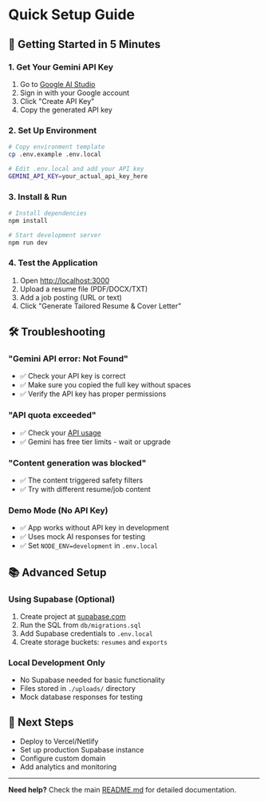 # Quick Setup Guide

## 🚀 Getting Started in 5 Minutes

### 1. Get Your Gemini API Key

1. Go to [Google AI Studio](https://makersuite.google.com/app/apikey)
2. Sign in with your Google account
3. Click "Create API Key" 
4. Copy the generated API key

### 2. Set Up Environment

```bash
# Copy environment template
cp .env.example .env.local

# Edit .env.local and add your API key
GEMINI_API_KEY=your_actual_api_key_here
```

### 3. Install & Run

```bash
# Install dependencies
npm install

# Start development server
npm run dev
```

### 4. Test the Application

1. Open [http://localhost:3000](http://localhost:3000)
2. Upload a resume file (PDF/DOCX/TXT)
3. Add a job posting (URL or text)
4. Click "Generate Tailored Resume & Cover Letter"

## 🛠️ Troubleshooting

### "Gemini API error: Not Found"
- ✅ Check your API key is correct
- ✅ Make sure you copied the full key without spaces
- ✅ Verify the API key has proper permissions

### "API quota exceeded"
- ✅ Check your [API usage](https://console.cloud.google.com/apis/api/generativelanguage.googleapis.com)
- ✅ Gemini has free tier limits - wait or upgrade

### "Content generation was blocked"
- ✅ The content triggered safety filters
- ✅ Try with different resume/job content

### Demo Mode (No API Key)
- ✅ App works without API key in development
- ✅ Uses mock AI responses for testing
- ✅ Set `NODE_ENV=development` in `.env.local`

## 📚 Advanced Setup

### Using Supabase (Optional)
1. Create project at [supabase.com](https://supabase.com)
2. Run the SQL from `db/migrations.sql`
3. Add Supabase credentials to `.env.local`
4. Create storage buckets: `resumes` and `exports`

### Local Development Only
- No Supabase needed for basic functionality
- Files stored in `./uploads/` directory
- Mock database responses for testing

## 🎯 Next Steps

- Deploy to Vercel/Netlify
- Set up production Supabase instance
- Configure custom domain
- Add analytics and monitoring

---

**Need help?** Check the main [README.md](README.md) for detailed documentation.